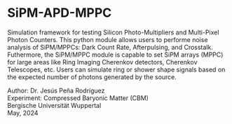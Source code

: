 # SiPM-APD-MPPC
Simulation framework for testing Silicon Photo-Multipliers and Multi-Pixel Photon Counters. This python module allows users to performe noise analysis of SiPM/MPPCs: Dark Count Rate, Afterpulsing, and Crosstalk. Futhermore, the SiPM/MPPC module is capable to set SiPM arrays (MPPC) for large areas like Ring Imaging Cherenkov detectors, Cherenkov Telescopes, etc. Users can simulate ring or shower shape signals based on the expected number of photons generated by the source.

Author: Dr. Jesús Peña Rodríguez\
Experiment: Compressed Baryonic Matter (CBM)\
Bergische Universität Wuppertal\
May, 2024


